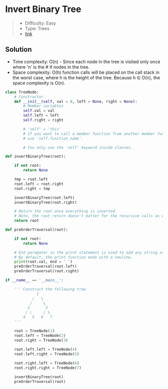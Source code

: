 # Invert Binary Tree

> - Difficulty: Easy
> - Type: Trees
> - [link](https://leetcode.com/problems/invert-binary-tree/)

## Solution
- Time complexity: O(n) - Since each node in the tree is visited only once where 'n' is the # if nodes in the tree.
- Space complexity: O(h) function calls will be placed on the call stack in the worst case, where h is the height of the tree. Because h ∈ O(n), the space complexity is O(n).

```python
class TreeNode:
    # Constructor
    def __init__(self, val = 0, left = None, right = None):
        # Member variables
        self.val = val
        self.left = left
        self.right = right

        # 'self' = 'this'
        # If you want to call a member function from another member function,
        # use 'self.function_name'.

        # You only use the 'self' keyword inside classes.

def invertBinaryTree(root):

    if not root:
        return None

    tmp = root.left
    root.left = root.right
    root.right = tmp

    invertBinaryTree(root.left)
    invertBinaryTree(root.right)

    # Return the root once everything is inverted.
    # Note, the root return doesn't matter for the recursive calls as we're not setting the return value
    return root

def preOrderTraversal(root):

    if not root:
        return None

    # End paramater in the print statement is used to add any string at the end of the print output.
    # By default, the print function ends with a newline.
    print(root.val, end = ' ')
    preOrderTraversal(root.left)
    preOrderTraversal(root.right)

if __name__ == '__main__':

    ''' Construct the following tree
              1
            /   \
           /     \
          2       3
         / \     / \
        4   5   6   7
    '''

    root = TreeNode(1)
    root.left = TreeNode(2)
    root.right = TreeNode(3)
    
    root.left.left = TreeNode(4)
    root.left.right = TreeNode(5)

    root.right.left = TreeNode(6)
    root.right.right = TreeNode(7)

    invertBinaryTree(root)
    preOrderTraversal(root)
```
